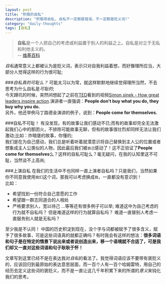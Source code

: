```yaml
---
layout: post
title: "积极的自私"
description: "积极得自私, 自私不一定都是错误，不一定都是贬义词!"
category: "daily-thoughts"
tags: [自私]
---
```


> **自私**是一个人把自己的考虑或利益置于别人的利益之上。自私是对立于无私和利他主义的。  
> \-\- [维基百科](http://zh.wikipedia.org/wiki/自私)

*自私*通常意义上都被认为是贬义词，表示只对自我利益着想，而好像理所应当，大部分人觉得这样的行为很可耻;

###*自私真的可耻么？*
可能太习以为常，就这样默默地继续觉得理所当然，不去思考为什么自私是*可耻的*;  
今天蹲坑的时候，突然间想起了之前在[TED](http://ted.com)看到的视频[Simon sinek \- How great leaders inspire action](http://www.ted.com/talks/simon_sinek_how_great_leaders_inspire_action.html).演讲者一直强调：**People don\'t buy what you do, they buy why you do.**   
另外，他还举例马丁路德金演讲的例子，说到：**People come for themselves.**

###自私不可耻！
有没发现，有的故事让我们感动不已;而有的故事却完全无法激起我们心中的那团火，不排除可能故事无聊，但有的故事很壮烈却同样无法让我们激动;比如：炸暗堡的故事，你懂的;  
我们是在为自己感动，我们总是听着听着就潜意识将自己替换到主人公的位置或者想象成主人公类似的人物，因此最后我们被`自己`感动了！这不正验证了**People come for themselves**么？这样的自私可耻么？毫无疑问，在我的认知里这不可耻，当然谈不上高尚;

###上演自私
在我们的生活中不也同样一直上演者自私吗？只是我们，当然如果你不同意我使用`我们`这个词，那我可以考虑换成`我`，一直都没有意识到！  
比如：  
- 希望找到一份符合自己意愿的工作
- 希望跟一群志同道合的人相处
- 严格要求别人，宽以待己
...等等还有很多例子可以举; 难道这中为自己考虑的行为就不自私吗？ 但是难道这样的行为就算自私吗？ 难道一直替别人考虑一直服务别人就是无私吗？

至少我是不认同！
中国的历史积淀到现在，没个字与词都被赋予了很多含义，赋予了很多故事，可是这些词语真的就都正确吗？有时我会有这样的想法：**很多词语和句子是在特定的情景下说出来或者说创造出来，移一个语境就不合适了，可是我们却又一直对这些词语和句子耿耿于怀！**

文章写到这里已经不是在表达我对*自私*的看法了。我觉得词语应该不要带有褒贬义的，应该回归到最原始的表达意思层面，而一百个人有一百个哈姆雷特，用自己的经历去定义这些词的褒贬义，而不是一直让这几千年积累下来的所谓的*意义*来钝化我们的思考。


